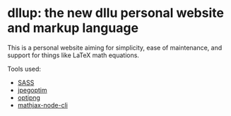 # dllup: the new dllu personal website and markup language

This is a personal website aiming for simplicity, ease of maintenance, and support for things like LaTeX math equations.

Tools used:

* [SASS](http://sass-lang.com/)
* [jpegoptim](https://github.com/tjko/jpegoptim)
* [optipng](http://optipng.sourceforge.net/)
* [mathjax-node-cli](https://www.npmjs.com/package/mathjax-node-cli)
